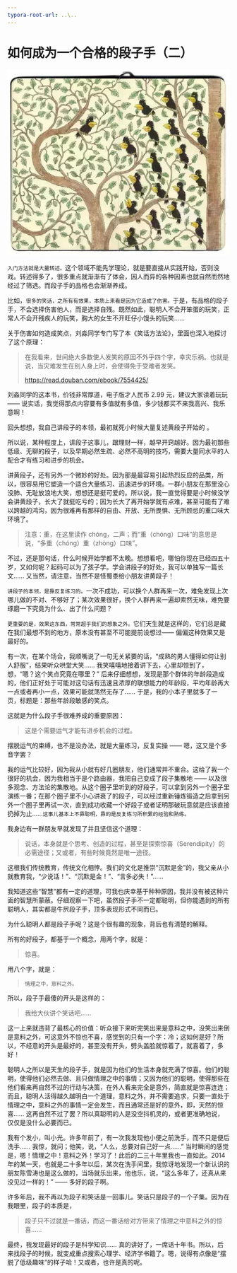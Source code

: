 ```yaml
---
typora-root-url: ..\..
---
```


# 如何成为一个合格的段子手（二）
![](/images/xiaolai/story/start.jpg)

`入门方法就是大量转述。`这个领域不能先学理论，就是要直接从实践开始，否则没戏。转述得多了，很多重点就渐渐有了体会，因人而异的各种因素也就自然而然地经过了筛选。而段子手的品格也会渐渐养成。

比如，`很多的笑话，之所有有效果，本质上来看是因为它造成了伤害。`于是，有品格的段子手，不会选择伤害他人，而是选择自残。既然如此，聪明人不会开笨蛋的玩笑，正常人不会开残疾人的玩笑，胸大的女生不开旺仔小馒头的玩笑……

关于伤害如何造成笑点，刘淼同学专门写了本《笑话方法论》，里面也深入地探讨了这个原理：

> 在我看来，世间绝大多数使人发笑的原因不外乎四个字，幸灾乐祸。也就是说，当灾难发生在别人身上时，会使得免于受难者发笑。
>
> https://read.douban.com/ebook/7554425/

刘淼同学的这本书，价钱非常厚道，电子版才人民币 2.99 元，建议大家读着玩玩 —— 说实话，我觉得那点内容要有多值就有多值，多少钱都买不来我高兴、我乐意啊！

回头想想，我自己讲段子的本领，最初就死小时候大量复述黄段子开始的 。

所以说，某种程度上，讲段子这事儿，跟理财一样，越早开窍越好。因为最初那些低级、无聊的段子，以及早期必然生疏、必然不高明的技巧，需要大量同水平的人配合才有练习和进步的机会。

讲黄段子，还有另外一个微妙的好处。因为那是最容易引起热烈反应的品类，所以，很容易用它塑造一个适合大量练习、迅速进步的环境。一群小朋友在那里没心没肺、无耻放浪地大笑，想想还是挺可爱的。所以说，我一直觉得要是小时候没学会讲黄段子，长大了就挺吃亏的；因为长大了再开始学就有点难，甚至可能有了难以跨越的鸿沟，因为很难再有那样的自由、开放、无所畏惧、无所顾忌的重口味大环境了。

> 注意：重，在这里读作 chóng，二声；而“重（chóng）口味”的意思是说，“多重（chóng）重（zhòng）口味”。

不过，还是那句话，什么时候开始学都不太晚。想想看吧，哪怕你现在已经四五十岁，又如何呢？起码可以为了孩子学。学会讲段子的好处，我可以单独写一篇长文…… 又当然，请注意，当然不是怪蜀黍给小朋友讲黄段子！

`讲段子的本领，是靠反复练习的。`一次不成功，可以换个人群再来一次，难免发现上次哪儿做的不对、不够好了；某次效果很好，换个人群再来一遍却索然无味，难免要琢磨一下究竟为什么、出了什么问题？

`更重要的是，效果这东西，常常超乎我们的想象之外。`它们天生就是这样的，它们总是藏在我们最想不到的地方，原本没有甚至不可能提前设想过—— 偏偏这种效果又是最好的。

有一次，在某个场合，我顺嘴说了一句无关紧要的话，“成熟的男人懂得如何让别人舒服”，结果听众哄堂大笑…… 我笑嘻嘻地接着讲下去，心里却惊到了，想，“嗯？这个笑点究竟在哪里？” 后来仔细想想，发现是那个群体的年龄段造成的，他们正好处于可能对这句话有迅速且浓厚的联想能力的年龄段，平均年龄再大一点或者再小一点，效果可能就荡然无存了…… 于是，我的小本子里就多了一页，标题是：那些年龄段敏感的笑点。

这就是为什么段子手很难养成的重要原因：

> 这是个需要运气才能有进步机会的过程。

摆脱运气的束缚，也不是没办法，就是大量练习，反复实操 —— 嗯，这又是个多音字罢？

我的运气比较好，因为我从小就有好几圈朋友，他们通常并不重合。这给了我一个很好的机会，因为我相当于是个路由器，我把自己变成了段子集散地 —— 以及很多观念、方法论的集散地。从这个圈子里听到的好段子，可以拿到另外一个圈子里演练一番；在那个圈子里不小心讲衰了的段子，可以经过重新锤炼锻造之后拿到另外一个圈子里再试一次，直到成功收藏一个好段子或者证明那破玩意就是应该直接扔掉为止……`这事儿基本上不靠聪明，靠的是反复练习所积累的经验和熟练。`

我身边有一群朋友早就发现了并且坚信这个道理：

> 说话，本身就是个思考、创造的过程，甚至是探索惊喜（Serendipity）的必需途径；又或者，有些时候竟然是唯一途径。

这根我们传统教育，传统文化相悖。我们的文化是推崇“沉默是金”的，我父亲从小就教育我，“少说话！”、“沉默是金！”、“言多必失！”……

我知道这些“智慧”都有一定的道理，可我也庆幸基于种种原因，我并没有被这种片面的智慧所蒙蔽。仔细观察一下吧，虽然段子手不一定都聪明，但你能遇到的所有聪明人，其实都是牛屄段子手，顶多表现形式不同而已。

为什么聪明人都是段子手呢？这是个很有趣的现象，背后也有清楚的解释。

所有的好段子，都基于一个概念，用两个字，就是：

> 惊喜。

用八个字，就是：

> `情理之中，意料之外。`

所以，段子手最傻的开头是这样的：

> 我给大伙讲个笑话吧……

这一上来就违背了最核心的价值：听众接下来听完笑出来是意料之中，没笑出来倒是意料之外，可这意外不惊也不喜，感觉到的只有一个字：冷；这如何是好？所以，不经意的开头是最好的，甚至没有开头，劈头盖脸就惊着了，就喜着了，多好！

聪明人之所以是天生的段子手，就是因为他们的生活本身就充满了惊喜。他们的聪明，使得他们必然去做、且只做情理之中的事情；又因为他们的聪明，使得那些在他们看来再自然不过的行动与决策，在外人看来完全是意外，简直就是惊喜连连；而且，聪明人活得越久越明白一个道理，意料之外，并不需要追求，只要一直处于情理之中，意料之外的事情一定会发生，而且通常还是好的意外，即，天然的惊喜…… 这再自然不过了罢？所以真聪明的人是没空抖机灵的，或者更准确地说，仅仅是没什么必要而已。

我有个发小，叫小光。许多年前了，有一次我发现他小便之前洗手，而不只是便后洗手…… 我惊，就问；他笑，说，“人么，总要对自己好一点……” 当时瞬间的感觉是，嗯！情理之中！意料之外！学习了！此后的二三十年里我也一直如此。2014 年的某一天，也就是二十多年以后，某次在洗手间里，我惊讶地发现一个新认识的朋友陈雪涛也是这么做的，当场就乐出来，他也乐，说，“这么多年了，还真从来没见过一样的！” —— 多好的段子啊。

许多年后，我不再以为段子和笑话是一回事儿。笑话只是段子的一个子集。因为在我眼里，段子的本质是，

> 段子只不过就是一番话，而这一番话给对方带来了情理之中意料之外的惊喜……

最终，我发现最好的段子是科学知识…… 真的讲好了，一席话十年书。所以，后来找段子的时候，就变成重点搜索心理学、经济学书籍了。嗯，说得有点像是“摆脱了低级趣味”的样子哈！又或者，也许是真的呢。